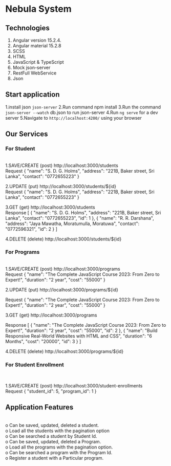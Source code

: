 # Nebula System

## Technologies

1. Angular version 15.2.4.
2. Angular material 15.2.8
3. SCSS
4. HTML
5. JavaScript & TypeScript
6. Mock json-server
7. RestFull WebService
8. Json

## Start application

1.install json `json-server`
2.Run command npm install
3.Run the command `json-server --watch` db.json to run json-server
4.Run `ng serve` for a dev server
5.Navigate to `http://localhost:4200/` using your browser

## Our Services

### For Student
<br />
1.SAVE/CREATE (post) http://localhost:3000/students
<br />
Request
{
	"name": "S. D. G. Holms",
	"address": "221B, Baker street, Sri Lanka",
	"contact": "0772655223"
}
<br />

2.UPDATE (put) http://localhost:3000/students/${id}
<br />
Request
{
	"name": "S. D. G. Holms",
	"address": "221B, Baker street, Sri Lanka",
	"contact": "0772655223"
}
<br />

3.GET (get) http://localhost:3000/students
<br />
Response
[
	{
	"name": "S. D. G. Holms",
	"address": "221B, Baker street, Sri Lanka",
	"contact": "0772655223",
	"id": 1
	},
	{
	"name": "R. R. Darshana",
	"address": "Jaya Mawatha, Moratumulla, Moratuwa",
	"contact": "0772596321",
	"id": 2
	}
]
<br />

4.DELETE (delete) http://localhost:3000/students/${id}
<br />

### For Programs
<br />
1.SAVE/CREATE (post) http://localhost:3000/programs
<br />
Request
{
	"name": "The Complete JavaScript Course 2023: From Zero to Expert!",
	"duration": "2 year",
	"cost": "55000"
}
<br />

2.UPDATE (put) http://localhost:3000/programs/${id}
<br />

Request
{
	"name": "The Complete JavaScript Course 2023: From Zero to Expert!",
	"duration": "2 year",
	"cost": "55000"
}
<br />

3.GET (get) http://localhost:3000/programs
<br />

Response
[
	{
	"name": "The Complete JavaScript Course 2023: From Zero to Expert!",
	"duration": "2 year",
	"cost": "55000",
	"id": 2
	},
	{
	"name": "Build Responsive Real-World Websites with HTML and CSS",
	"duration": "6 Months",
	"cost": "20000",
	"id": 3
	}
]
<br />

4.DELETE (delete) http://localhost:3000/programs/${id}
<br />

### For Student Enrollment
<br />

1.SAVE/CREATE (post) http://localhost:3000/student-enrollments
<br />
Request
{
	"student_id": 5,
	"program_id": 1
}

## Application Features
<br />
o Can be saved, updated, deleted a student.
<br />
o Load all the students with the pagination option
<br />
o Can be searched a student by Student Id.
<br />
o Can be saved, updated, deleted a Program.
<br />
o Load all the programs with the pagination option.
<br />
o Can be searched a program with the Program Id.
<br />
o Register a student with a Particular program.
